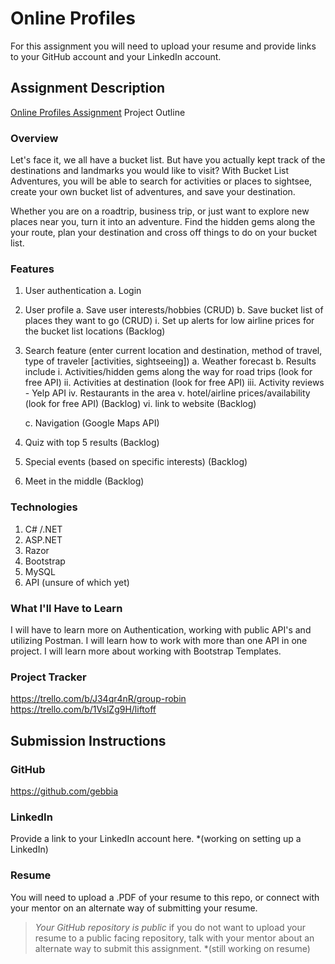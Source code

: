 # Online Profiles
For this assignment you will need to upload your resume and provide links to your GitHub account and your LinkedIn account.

## Assignment Description
[Online Profiles Assignment](https://education.launchcode.org/liftoff/modules/assignments/online-profiles)
Project Outline


### Overview

Let's face it, we all have a bucket list. But have you actually kept track of the
destinations and landmarks you would like to visit? With Bucket List Adventures,
you will be able to search for activities or places to sightsee, create your own
bucket list of adventures, and save your destination.

Whether you are on a roadtrip, business trip, or just want to explore new places
near you, turn it into an adventure. Find the hidden gems along the your route, 
plan your destination and cross off things to do on your bucket list.
### Features
1. User authentication
    a. Login
2. User profile
    a. Save user interests/hobbies (CRUD)
    b. Save bucket list of places they want to go (CRUD)
        i. Set up alerts for low airline prices for the bucket list locations (Backlog)
3. Search feature (enter current location and destination, method of travel, type of traveler [activities, sightseeing])
    a. Weather forecast
    b. Results include
        i.  Activities/hidden gems along the way for road trips (look for free API)
        ii. Activities at destination (look for free API)
        iii. Activity reviews - Yelp API
        iv.  Restaurants in the area
        v.  hotel/airline prices/availability (look for free API) (Backlog)
        vi. link to website (Backlog)

    c. Navigation (Google Maps API)

4. Quiz with top 5 results (Backlog)
5. Special events (based on specific interests) (Backlog)
6. Meet in the middle (Backlog)


### Technologies
1. C# /.NET
2. ASP.NET
3. Razor
4. Bootstrap
5. MySQL
6. API (unsure of which yet)


### What I'll Have to Learn
I will have to learn more on Authentication, working with public API's and utilizing Postman. I will learn how to work with more than one API in one project.  I will learn more about working with Bootstrap Templates.
### Project Tracker
https://trello.com/b/J34qr4nR/group-robin
https://trello.com/b/1VslZg9H/liftoff

## Submission Instructions
 
### GitHub
https://github.com/gebbia
 
### LinkedIn
Provide a link to your LinkedIn account here.
*(working on setting up a LinkedIn)

### Resume
You will need to upload a .PDF of your resume to this repo, or connect with your mentor on an alternate way of submitting your resume.

> *Your GitHub repository is public* if you do not want to upload your resume to a public facing repository, talk with your mentor about an alternate way to submit this assignment.
*(still working on resume)
